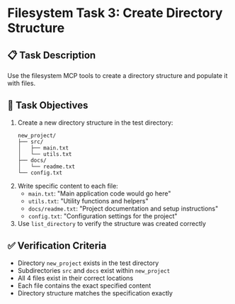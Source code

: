 # Filesystem Task 3: Create Directory Structure

## 📋 Task Description

Use the filesystem MCP tools to create a directory structure and populate it with files.

## 🎯 Task Objectives

1. Create a new directory structure in the test directory:
   ```
   new_project/
   ├── src/
   │   ├── main.txt
   │   └── utils.txt
   ├── docs/
   │   └── readme.txt
   └── config.txt
   ```
2. Write specific content to each file:
   - `main.txt`: "Main application code would go here"
   - `utils.txt`: "Utility functions and helpers"
   - `docs/readme.txt`: "Project documentation and setup instructions"
   - `config.txt`: "Configuration settings for the project"
3. Use `list_directory` to verify the structure was created correctly

## ✅ Verification Criteria

- Directory `new_project` exists in the test directory
- Subdirectories `src` and `docs` exist within `new_project`
- All 4 files exist in their correct locations
- Each file contains the exact specified content
- Directory structure matches the specification exactly

